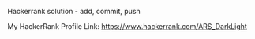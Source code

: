 Hackerrank solution - add, commit, push

My HackerRank Profile Link:
https://www.hackerrank.com/ARS_DarkLight
